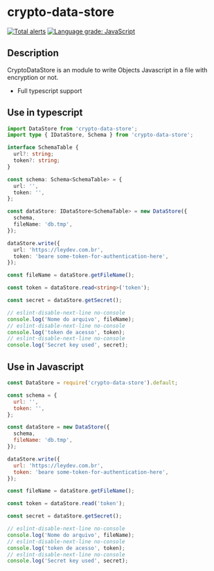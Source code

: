 # crypto-data-store
[![Total alerts](https://img.shields.io/lgtm/alerts/g/leydev/data-store.svg?logo=lgtm&logoWidth=18)](https://lgtm.com/projects/g/leydev/data-store/alerts/)
[![Language grade: JavaScript](https://img.shields.io/lgtm/grade/javascript/g/leydev/data-store.svg?logo=lgtm&logoWidth=18)](https://lgtm.com/projects/g/leydev/data-store/context:javascript)

## Description

CryptoDataStore is an module to write Objects Javascript in a file with encryption or not.

* Full typescript support

## Use in typescript
```ts
import DataStore from 'crypto-data-store';
import type { IDataStore, Schema } from 'crypto-data-store';

interface SchemaTable {
  url?: string;
  token?: string;
}

const schema: Schema<SchemaTable> = {
  url: '',
  token: '',
};

const dataStore: IDataStore<SchemaTable> = new DataStore({
  schema,
  fileName: 'db.tmp',
});

dataStore.write({
  url: 'https://leydev.com.br',
  token: 'beare some-token-for-authentication-here',
});

const fileName = dataStore.getFileName();

const token = dataStore.read<string>('token');

const secret = dataStore.getSecret();

// eslint-disable-next-line no-console
console.log('Nome do arquivo', fileName);
// eslint-disable-next-line no-console
console.log('token de acesso', token);
// eslint-disable-next-line no-console
console.log('Secret key used', secret);
```

## Use in Javascript
```js
const DataStore = require('crypto-data-store').default;

const schema = {
  url: '',
  token: '',
};

const dataStore = new DataStore({
  schema,
  fileName: 'db.tmp',
});

dataStore.write({
  url: 'https://leydev.com.br',
  token: 'beare some-token-for-authentication-here',
});

const fileName = dataStore.getFileName();

const token = dataStore.read('token');

const secret = dataStore.getSecret();

// eslint-disable-next-line no-console
console.log('Nome do arquivo', fileName);
// eslint-disable-next-line no-console
console.log('token de acesso', token);
// eslint-disable-next-line no-console
console.log('Secret key used', secret);
```